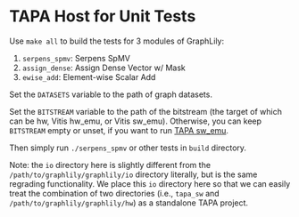 # TAPA Host for Unit Tests

Use `make all` to build the tests for 3 modules of GraphLily:

1. `serpens_spmv`: Serpens SpMV
2. `assign_dense`: Assign Dense Vector w/ Mask
3. `ewise_add`: Element-wise Scalar Add

Set the `DATASETS` variable to the path of graph datasets.

Set the `BITSTREAM` variable to the path of the bitstream (the target of which can be hw, Vitis hw_emu, or Vitis sw_emu). Otherwise, you can keep `BITSTREAM` empty or unset, if you want to run [TAPA sw_emu](https://tapa.readthedocs.io/en/release/getting_started.html#run-software-simulation).

Then simply run `./serpens_spmv` or other tests in `build` directory.

Note: the `io` directory here is slightly different from the `/path/to/graphlily/graphlily/io` directory literally, but is the same regrading functionality. We place this `io` directory here so that we can easily treat the combination of two directories (i.e., `tapa_sw` and `/path/to/graphlily/graphlily/hw`) as a standalone TAPA project.
